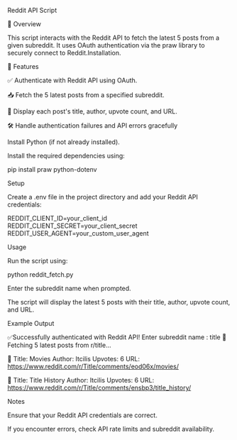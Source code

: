 Reddit API Script

📌 Overview



This script interacts with the Reddit API to fetch the latest 5 posts from a given subreddit. It uses OAuth authentication via the praw library to securely connect to Reddit.Installation.

🚀 Features

✅ Authenticate with Reddit API using OAuth.

📥 Fetch the 5 latest posts from a specified subreddit.

📝 Display each post's title, author, upvote count, and URL.



🛠️ Handle authentication failures and API errors gracefully

Install Python (if not already installed).

Install the required dependencies using:

pip install praw python-dotenv

Setup

Create a .env file in the project directory and add your Reddit API credentials:

REDDIT_CLIENT_ID=your_client_id
REDDIT_CLIENT_SECRET=your_client_secret
REDDIT_USER_AGENT=your_custom_user_agent

Usage

Run the script using:

python reddit_fetch.py

Enter the subreddit name when prompted.

The script will display the latest 5 posts with their title, author, upvote count, and URL.

Example Output

✅Successfully authenticated with Reddit API!
Enter subreddit name : title
📢 Fetching 5 latest posts from r/title...

🔹 Title: Movies
   Author: Itcilis
   Upvotes: 6
   URL: https://www.reddit.com/r/Title/comments/eod06x/movies/

🔹 Title: Title History
   Author: Itcilis
   Upvotes: 6
   URL: https://www.reddit.com/r/Title/comments/ensbp3/title_history/

Notes

Ensure that your Reddit API credentials are correct.

If you encounter errors, check API rate limits and subreddit availability.

